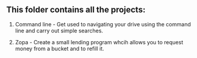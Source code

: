 ## This folder contains all the projects:

1) Command line - Get used to navigating your drive using the command line and carry out simple searches.

2) Zopa - Create a small lending program whcih allows you to request money from a bucket and to refill it.

